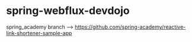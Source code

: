 # spring-webflux-devdojo

spring_academy branch --> https://github.com/spring-academy/reactive-link-shortener-sample-app
